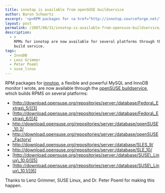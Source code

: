 ```yaml
---
title: innotop is available from openSUSE buildservice
author: Baron Schwartz
excerpt: '<p>RPM packages for <a href="http://innotop.sourceforge.net/">innotop</a>, a flexible and powerful MySQL and InnoDB monitor I wrote, are now available through the <a href="http://build.opensuse.org/">openSUSE buildservice</a>, which builds RPMS on several platforms.  Thanks to Lenz Grimmer, SUSE Linux, and Dr. Peter Poeml for making this happen.</p>'
layout: post
permalink: /2007/08/31/innotop-is-available-from-opensuse-buildservice/
description:
  - >
    RPMs for innotop are now available for several platforms through the openSUSE
    build service.
tags:
  - InnoDB
  - Lenz Grimmer
  - Peter Poeml
  - suse_linux
---
```

RPM packages for [innotop][1], a flexible and powerful MySQL and InnoDB monitor I wrote, are now available through the [openSUSE buildservice][2], which builds RPMS on several platforms:

*   [http://download.opensuse.org/repositories/server:/database/Fedora\_Extras\_5/][3]
*   [http://download.opensuse.org/repositories/server:/database/Fedora\_Extras\_6/][4]
*   <http://download.opensuse.org/repositories/server:/database/openSUSE_10.2/>
*   <http://download.opensuse.org/repositories/server:/database/openSUSE_Factory/>
*   <http://download.opensuse.org/repositories/server:/database/SLES_9/>
*   <http://download.opensuse.org/repositories/server:/database/SLE_10/>
*   [http://download.opensuse.org/repositories/server:/database/SUSE\_Linux\_10.0/][5]
*   [http://download.opensuse.org/repositories/server:/database/SUSE\_Linux\_10.1/][6]

Thanks to Lenz Grimmer, SUSE Linux, and Dr. Peter Poeml for making this happen.

 [1]: http://code.google.com/p/innotop/
 [2]: http://build.opensuse.org/
 [3]: http://download.opensuse.org/repositories/server:/database/Fedora_Extras_5/
 [4]: http://download.opensuse.org/repositories/server:/database/Fedora_Extras_6/
 [5]: http://download.opensuse.org/repositories/server:/database/SUSE_Linux_10.0/
 [6]: http://download.opensuse.org/repositories/server:/database/SUSE_Linux_10.1/